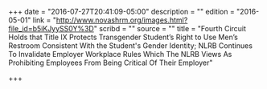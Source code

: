 +++
date = "2016-07-27T20:41:09-05:00"
description = ""
edition = "2016-05-01"
link = "http://www.novashrm.org/images.html?file_id=b5iKJyySS0Y%3D"
scribd = ""
source = ""
title = "Fourth Circuit Holds that Title IX Protects Transgender Student’s Right to Use Men’s Restroom Consistent With the Student's Gender Identity; NLRB Continues To Invalidate Employer Workplace Rules Which The NLRB Views As Prohibiting Employees From Being Critical Of Their Employer"

+++


